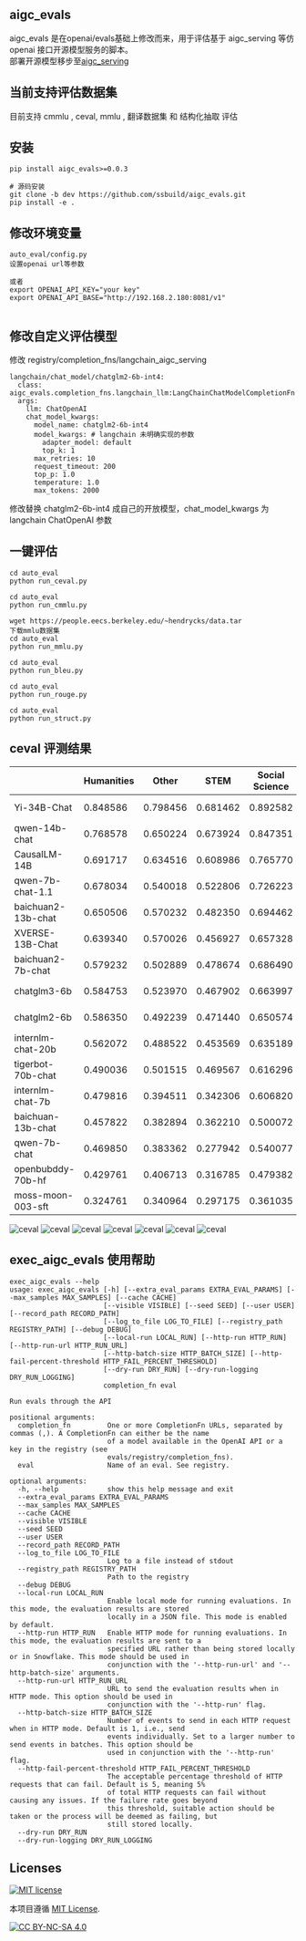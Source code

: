 ## aigc_evals

 aigc_evals 是在openai/evals基础上修改而来，用于评估基于 aigc_serving 等仿openai 接口开源模型服务的脚本。<br />
部署开源模型移步至[aigc_serving](https://github.com/ssbuild/aigc_serving) 


## 当前支持评估数据集
目前支持 cmmlu , ceval,  mmlu , 翻译数据集 和 结构化抽取 评估


## 安装

```commandline
pip install aigc_evals>=0.0.3

# 源码安装
git clone -b dev https://github.com/ssbuild/aigc_evals.git
pip install -e .
```
## 修改环境变量

```commandline
auto_eval/config.py
设置openai url等参数

或者
export OPENAI_API_KEY="your key"
export OPENAI_API_BASE="http://192.168.2.180:8081/v1"


```

## 修改自定义评估模型

修改 registry/completion_fns/langchain_aigc_serving

```text
langchain/chat_model/chatglm2-6b-int4:
  class: aigc_evals.completion_fns.langchain_llm:LangChainChatModelCompletionFn
  args:
    llm: ChatOpenAI
    chat_model_kwargs:
      model_name: chatglm2-6b-int4
      model_kwargs: # langchain 未明确实现的参数
        adapter_model: default
        top_k: 1
      max_retries: 10
      request_timeout: 200
      top_p: 1.0
      temperature: 1.0
      max_tokens: 2000
```

修改替换 chatglm2-6b-int4 成自己的开放模型，chat_model_kwargs 为 langchain ChatOpenAI 参数


## 一键评估
```commandline
cd auto_eval
python run_ceval.py
```

```commandline
cd auto_eval
python run_cmmlu.py
```

```commandline
wget https://people.eecs.berkeley.edu/~hendrycks/data.tar
下载mmlu数据集
cd auto_eval
python run_mmlu.py
```

```commandline
cd auto_eval
python run_bleu.py
```

```commandline
cd auto_eval
python run_rouge.py
```

```commandline
cd auto_eval
python run_struct.py
```

## ceval 评测结果

|                    | Humanities | Other    | STEM     | Social Science | avg      | update     |
|--------------------|------------|----------|----------|----------------|----------|------------|
| Yi-34B-Chat        | 0.848586   | 0.798456 | 0.681462 | 0.892582       | 0.805271 | 2023-11-29 |
| qwen-14b-chat      | 0.768578   | 0.650224 | 0.673924 | 0.847351       | 0.735019 | 2023-11-29 |
| CausalLM-14B       | 0.691717   | 0.634516 | 0.608986 | 0.765770       | 0.675247 | 2023-11-29 |
| qwen-7b-chat-1.1   | 0.678034   | 0.540018 | 0.522806 | 0.726223       | 0.616770 | 2023-11-29 |
| baichuan2-13b-chat | 0.650506   | 0.570232 | 0.482350 | 0.694462       | 0.599387 | 2023-11-29 |
| XVERSE-13B-Chat    | 0.639340   | 0.570026 | 0.456927 | 0.657328       | 0.580905 | 2023-11-29 |
| baichuan2-7b-chat  | 0.579232   | 0.502889 | 0.478674 | 0.686490       | 0.561821 | 2023-11-29 |
| chatglm3-6b        | 0.584753   | 0.523970 | 0.467902 | 0.663997       | 0.560155 | 2023-11-29 |
| chatglm2-6b        | 0.586350   | 0.492239 | 0.471440 | 0.650574       | 0.550151 | 2023-11-29 |
| internlm-chat-20b  | 0.562072   | 0.488522 | 0.453569 | 0.635189       | 0.534838 | 2023-11-29 |
| tigerbot-70b-chat  | 0.490036   | 0.501515 | 0.469567 | 0.616296       | 0.519353 |            |
| internlm-chat-7b   | 0.479816   | 0.394511 | 0.342306 | 0.606820       | 0.455863 | 2023-11-29 |
| baichuan-13b-chat  | 0.457822   | 0.382894 | 0.362210 | 0.500072       | 0.425749 |            |
| qwen-7b-chat       | 0.469850   | 0.383362 | 0.277942 | 0.540077       | 0.417808 |            |
| openbubddy-70b-hf  | 0.429761   | 0.406713 | 0.316785 | 0.479382       | 0.408160 |            |
| moss-moon-003-sft  | 0.324761   | 0.340964 | 0.297175 | 0.361035       | 0.330984 |            |




                   
                 
![ceval](assets/imgs/img_avg_top5.jpg)
![ceval](assets/imgs/img.jpg)
![ceval](assets/imgs/img_avg.jpg)
![ceval](assets/imgs/img_0.jpg)
![ceval](assets/imgs/img_1.jpg)
![ceval](assets/imgs/img_2.jpg)
![ceval](assets/imgs/img_3.jpg)


## exec_aigc_evals 使用帮助

```text
exec_aigc_evals --help
usage: exec_aigc_evals [-h] [--extra_eval_params EXTRA_EVAL_PARAMS] [--max_samples MAX_SAMPLES] [--cache CACHE]
                       [--visible VISIBLE] [--seed SEED] [--user USER] [--record_path RECORD_PATH]
                       [--log_to_file LOG_TO_FILE] [--registry_path REGISTRY_PATH] [--debug DEBUG]
                       [--local-run LOCAL_RUN] [--http-run HTTP_RUN] [--http-run-url HTTP_RUN_URL]
                       [--http-batch-size HTTP_BATCH_SIZE] [--http-fail-percent-threshold HTTP_FAIL_PERCENT_THRESHOLD]
                       [--dry-run DRY_RUN] [--dry-run-logging DRY_RUN_LOGGING]
                       completion_fn eval

Run evals through the API

positional arguments:
  completion_fn         One or more CompletionFn URLs, separated by commas (,). A CompletionFn can either be the name
                        of a model available in the OpenAI API or a key in the registry (see
                        evals/registry/completion_fns).
  eval                  Name of an eval. See registry.

optional arguments:
  -h, --help            show this help message and exit
  --extra_eval_params EXTRA_EVAL_PARAMS
  --max_samples MAX_SAMPLES
  --cache CACHE
  --visible VISIBLE
  --seed SEED
  --user USER
  --record_path RECORD_PATH
  --log_to_file LOG_TO_FILE
                        Log to a file instead of stdout
  --registry_path REGISTRY_PATH
                        Path to the registry
  --debug DEBUG
  --local-run LOCAL_RUN
                        Enable local mode for running evaluations. In this mode, the evaluation results are stored
                        locally in a JSON file. This mode is enabled by default.
  --http-run HTTP_RUN   Enable HTTP mode for running evaluations. In this mode, the evaluation results are sent to a
                        specified URL rather than being stored locally or in Snowflake. This mode should be used in
                        conjunction with the '--http-run-url' and '--http-batch-size' arguments.
  --http-run-url HTTP_RUN_URL
                        URL to send the evaluation results when in HTTP mode. This option should be used in
                        conjunction with the '--http-run' flag.
  --http-batch-size HTTP_BATCH_SIZE
                        Number of events to send in each HTTP request when in HTTP mode. Default is 1, i.e., send
                        events individually. Set to a larger number to send events in batches. This option should be
                        used in conjunction with the '--http-run' flag.
  --http-fail-percent-threshold HTTP_FAIL_PERCENT_THRESHOLD
                        The acceptable percentage threshold of HTTP requests that can fail. Default is 5, meaning 5%
                        of total HTTP requests can fail without causing any issues. If the failure rate goes beyond
                        this threshold, suitable action should be taken or the process will be deemed as failing, but
                        still stored locally.
  --dry-run DRY_RUN
  --dry-run-logging DRY_RUN_LOGGING

```


## Licenses

[![MIT license](https://img.shields.io/badge/License-MIT-blue.svg)](https://lbesson.mit-license.org/)

本项目遵循 [MIT License](https://lbesson.mit-license.org/).

[![CC BY-NC-SA 4.0](https://img.shields.io/badge/License-CC%20BY--NC--SA%204.0-lightgrey.svg)](http://creativecommons.org/licenses/by-nc-sa/4.0/)

